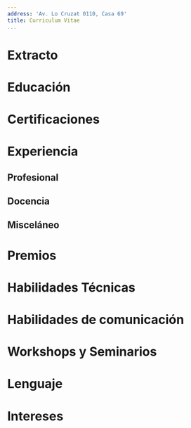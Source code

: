 ```yaml
---
address: 'Av. Lo Cruzat 0110, Casa 69'
title: Curriculum Vitae
...
```


Extracto
========

Educación
=========

Certificaciones
===============

Experiencia
===========

Profesional
-----------

Docencia
--------

Misceláneo
----------

Premios
=======

Habilidades Técnicas
====================

Habilidades de comunicación
===========================

Workshops y Seminarios
======================

Lenguaje
========

Intereses
=========
